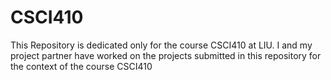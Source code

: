 # CSCI410
This Repository is dedicated only for the course CSCI410 at LIU. I and my project partner have worked on the projects submitted in this repository for the context of the course CSCI410
